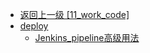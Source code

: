 - [返回上一级 [11_work_code]](11_work_code/)
- [deploy](11_work_code/deploy/)
  - [Jenkins_pipeline高级用法](11_work_code/deploy/Jenkins_pipeline高级用法.md)
